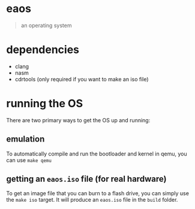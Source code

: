 # eaos
> an operating system

# dependencies
- clang
- nasm
- cdrtools (only required if you want to make an iso file)

# running the OS
There are two primary ways to get the OS up and running:
## emulation
To automatically compile and run the bootloader and kernel in qemu,
you can use `make qemu`

## getting an `eaos.iso` file (for real hardware)
To get an image file that you can burn to a flash drive,
you can simply use the `make iso` target. It will produce an
`eaos.iso` file in the `build` folder.